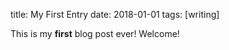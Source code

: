 title: My First Entry
date: 2018-01-01
tags: [writing]

This is my **first** blog post ever! Welcome!
